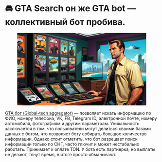 # 🚘 GTA Search он же GTA bot — коллективный бот пробива.

<figure><img src=".gitbook/assets/GTA.png" alt=""><figcaption></figcaption></figure>

[GTA бот (Global-tech aggregator)](https://t.me/GtaSearch\_BBot) —  позволяет искать информацию по ФИО, номеру телефона, VK, FB, Telegram ID, электронной почте, номеру автомобиля, фотографиям и другим параметрам. Уникальность заключается в том, что пользователи могут делиться своими базами данных с ботом, что позволяет боту собирать большое количество информации. Однако стоит отметить, что бот разрешает поиск информации только по СНГ, часто глючит и может нестабильно работать. Принимает к оплате TON. У бота есть партнерка, но выплаты не делают, тянут время, в итоге просто обманывают.
